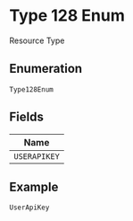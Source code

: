 
# Type 128 Enum

Resource Type

## Enumeration

`Type128Enum`

## Fields

| Name |
|  --- |
| `USERAPIKEY` |

## Example

```
UserApiKey
```


